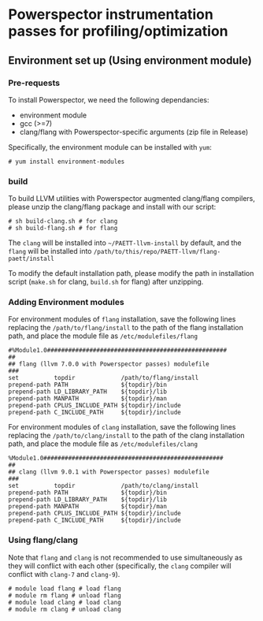# Powerspector instrumentation passes for profiling/optimization

## Environment set up (Using environment module)

### Pre-requests

To install Powerspector, we need the following dependancies:

- environment module
- gcc (>=7)
- clang/flang with Powerspector-specific arguments (zip file in Release)

Specifically, the environment module can be installed with `yum`:

```
# yum install environment-modules 
```

### build

To build LLVM utilities with Powerspector augmented clang/flang compilers, please unzip the clang/flang package and install with our script:

```
# sh build-clang.sh # for clang
# sh build-flang.sh # for flang
```

The `clang` will be installed into `~/PAETT-llvm-install` by default, and the `flang` will be installed into `/path/to/this/repo/PAETT-llvm/flang-paett/install`

To modify the default installation path, please modify the path in installation script (`make.sh` for clang, `build.sh` for flang) after unzipping.

### Adding Environment modules

For environment modules of `flang` installation, save the following lines replacing the `/path/to/flang/install` to the path of the flang installation path, and place the module file as `/etc/modulefiles/flang`

```
#%Module1.0###################################################
## 
## flang (llvm 7.0.0 with Powerspector passes) modulefile
### 
set          topdir             /path/to/flang/install
prepend-path PATH               ${topdir}/bin
prepend-path LD_LIBRARY_PATH    ${topdir}/lib
prepend-path MANPATH            ${topdir}/man
prepend-path CPLUS_INCLUDE_PATH ${topdir}/include
prepend-path C_INCLUDE_PATH     ${topdir}/include
```

For environment modules of `clang` installation, save the following lines replacing the `/path/to/clang/install` to the path of the clang installation path, and place the module file as `/etc/modulefiles/clang`

```
%Module1.0###################################################
## 
## clang (llvm 9.0.1 with Powerspector passes) modulefile
### 
set          topdir             /path/to/clang/install
prepend-path PATH               ${topdir}/bin
prepend-path LD_LIBRARY_PATH    ${topdir}/lib
prepend-path MANPATH            ${topdir}/man
prepend-path CPLUS_INCLUDE_PATH ${topdir}/include
prepend-path C_INCLUDE_PATH     ${topdir}/include
```

### Using flang/clang

Note that `flang` and `clang` is not recommended to use simultaneously as they will conflict with each other (specifically, the `clang` compiler will conflict with `clang-7` and `clang-9`).

```
# module load flang # load flang
# module rm flang # unload flang
# module load clang # load clang
# module rm clang # unload clang
```